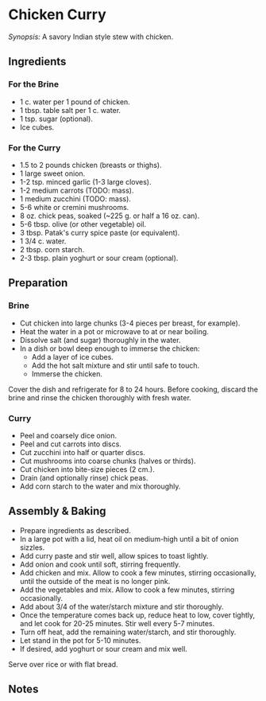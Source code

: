 # Chicken Curry

*Synopsis:* A savory Indian style stew with chicken.

<!-- Images should be 400px wide -->
<!-- TODO: ![image](../img/recipe-title.jpg) -->

## Ingredients

### For the Brine

-  1 c. water per 1 pound of chicken.
-  1 tbsp. table salt per 1 c. water.
-  1 tsp. sugar (optional).
-  Ice cubes.

### For the Curry

-  1.5 to 2 pounds chicken (breasts or thighs).
-  1 large sweet onion.
-  1-2 tsp. minced garlic (1-3 large cloves).
-  1-2 medium carrots (TODO: mass).
-  1 medium zucchini (TODO: mass).
-  5-6 white or cremini mushrooms.
-  8 oz. chick peas, soaked (~225 g. or half a 16 oz. can).
-  5-6 tbsp. olive (or other vegetable) oil.
-  3 tbsp. Patak's curry spice paste (or equivalent).
-  1 3/4 c. water.
-  2 tbsp. corn starch.
-  2-3 tbsp. plain yoghurt or sour cream (optional).

## Preparation

### Brine 

-  Cut chicken into large chunks (3-4 pieces per breast, for example).
-  Heat the water in a pot or microwave to at or near boiling.
-  Dissolve salt (and sugar) thoroughly in the water.
-  In a dish or bowl deep enough to immerse the chicken:
    - Add a layer of ice cubes.
    - Add the hot salt mixture and stir until safe to touch.
	- Immerse the chicken.

Cover the dish and refrigerate for 8 to 24 hours.  Before cooking, discard the
brine and rinse the chicken thoroughly with fresh water.

### Curry

-  Peel and coarsely dice onion.
-  Peel and cut carrots into discs.
-  Cut zucchini into half or quarter discs.
-  Cut mushrooms into coarse chunks (halves or thirds).
-  Cut chicken into bite-size pieces (2 cm.).
-  Drain (and optionally rinse) chick peas.
-  Add corn starch to the water and mix thoroughly.

## Assembly & Baking

-  Prepare ingredients as described.
-  In a large pot with a lid, heat oil on medium-high until a bit of onion sizzles.
-  Add curry paste and stir well, allow spices to toast lightly.
-  Add onion and cook until soft, stirring frequently.
-  Add chicken and mix. Allow to cook a few minutes, stirring occasionally,
   until the outside of the meat is no longer pink.
-  Add the vegetables and mix. Allow to cook a few minutes, stirring occasionally.
-  Add about 3/4 of the water/starch mixture and stir thoroughly.
-  Once the temperature comes back up, reduce heat to low, cover tightly, and
   let cook for 20-25 minutes. Stir well every 5-7 minutes.
-  Turn off heat, add the remaining water/starch, and stir thoroughly.
-  Let stand in the pot for 5-10 minutes.
-  If desired, add yoghurt or sour cream and mix well.

Serve over rice or with flat bread.

## Notes


   
